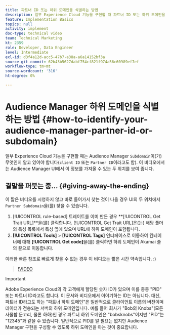 ```yaml
---
title: 파트너 ID 또는 하위 도메인을 식별하는 방법
description: 일부 Experience Cloud 기능을 구현할 때 파트너 ID 또는 하위 도메인을 식별하는 방법에 대해 알아보고, Audience Manager UI에서 이 ID를 가져올 수 있는 두 가지 위치에 대해 알아봅니다.
feature: Implementation Basics
topics: null
activity: implement
doc-type: technical video
team: Technical Marketing
kt: 2359
role: Developer, Data Engineer
level: Intermediate
exl-id: d3f4a12d-acc5-47b7-a38a-a6a14152bf3a
source-git-commit: 62b43b5627dabf754cf821f974a56c60989ef7ef
workflow-type: tm+mt
source-wordcount: '316'
ht-degree: 0%

---
```


# Audience Manager 하위 도메인을 식별하는 방법 {#how-to-identify-your-audience-manager-partner-id-or-subdomain}

일부 Experience Cloud 기능을 구현할 때는 Audience Manager `Subdomain`이(가) 무엇인지 알고 있어야 합니다(`client ID` 또는 `Partner ID`이라고도 함). 이 비디오에서는 Audience Manager UI에서 이 정보를 가져올 수 있는 두 위치를 보여 줍니다.

## 결말을 퍼붓는 중... {#giving-away-the-ending}

이 짧은 비디오를 시청하지 않고 바로 들어가서 찾는 것이 나을 경우 UI의 두 위치에서 `Partner Subdomain`을(를) 찾을 수 있습니다.

1. [!UICONTROL rule-based] 트레이트를 이미 만든 경우 **[!UICONTROL Get Trait URL]**을(를) 클릭합니다.
   [!UICONTROL Get Trait URL]은(는) 해당 폴더의 특성 목록에서 특성 옆에 있으며 URL에 하위 도메인이 포함됩니다.
1. **[!UICONTROL Tools]** > **[!UICONTROL Tags]** 인터페이스로 이동하여 컨테이너에 대해 **[!UICONTROL Get code]**&#x200B;을(를) 클릭하면 하위 도메인이 Akamai 줄의 끝으로 이동합니다.

이러한 빠른 참조로 빠르게 찾을 수 없는 경우 이 비디오는 짧은 시간 약속입니다. :)

>[!VIDEO](https://video.tv.adobe.com/v/25922/?quality=12)

>[!IMPORTANT]
>
>Adobe Experience Cloud의 각 고객에게 할당된 숫자 ID가 있으며 이를 종종 &quot;PID&quot; 또는 파트너 ID라고도 합니다. 이 문서와 비디오에서 이야기하는 ID는 아닙니다. 대신, 파트너 ID라고도 하는 &quot;파트너 하위 도메인&quot;은 일반적으로 클라이언트 이름의 버전이며 데이터가 전송되는 서버의 하위 도메인입니다. 예를 들어 회사가 &quot;Bob의 Knobs&quot;(모든 사물함 문고리, 물론 하하)인 경우 파트너 하위 도메인은 &quot;bobsknobs&quot;이지만 &quot;PID&quot;는 &quot;12345&quot;과 같을 수 있습니다. 일반적으로 PID를 알 필요는 없지만 Audience Manager 구현을 구성할 수 있도록 하위 도메인을 아는 것이 중요합니다.
>
